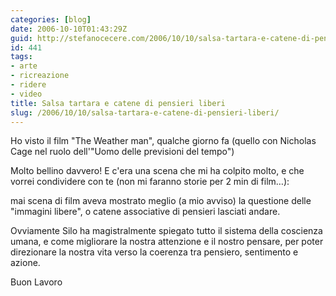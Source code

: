 ```yaml
---
categories: [blog]
date: 2006-10-10T01:43:29Z
guid: http://stefanocecere.com/2006/10/10/salsa-tartara-e-catene-di-pensieri-liberi/
id: 441
tags:
- arte
- ricreazione
- ridere
- video
title: Salsa tartara e catene di pensieri liberi
slug: /2006/10/10/salsa-tartara-e-catene-di-pensieri-liberi/
---
```


Ho visto il film "The Weather man", qualche giorno fa (quello con Nicholas Cage nel ruolo dell'"Uomo delle previsioni del tempo")
  
Molto bellino davvero! E c'era una scena che mi ha colpito molto, e che vorrei condividere con te (non mi faranno storie per 2 min di film…):

mai scena di film aveva mostrato meglio (a mio avviso) la questione delle "immagini libere", o catene associative di pensieri lasciati andare.
  
Ovviamente Silo ha magistralmente spiegato tutto il sistema della coscienza umana, e come migliorare la nostra attenzione e il nostro pensare, per poter direzionare la nostra vita verso la coerenza tra pensiero, sentimento e azione.

Buon Lavoro